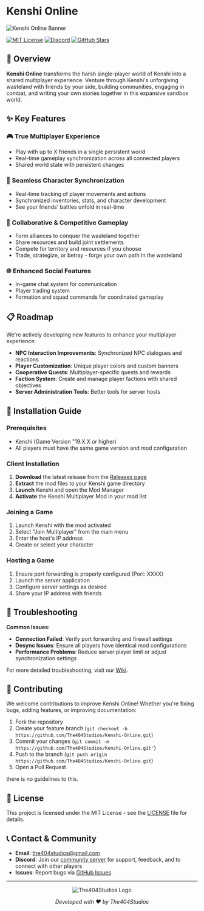 # Kenshi Online

![Kenshi Online Banner](https://via.placeholder.com/800x200?text=Kenshi+Online+Multiplayer+Mod)

[![MIT License](https://img.shields.io/badge/License-MIT-blue.svg)](LICENSE)
[![Discord](https://img.shields.io/discord/YOUR_DISCORD_ID?color=7289DA&label=Discord&logo=discord&logoColor=white)]([https://discord.gg/yxMxFKD](https://discord.gg/rGkxuWK2))
[![GitHub Stars](https://img.shields.io/github/stars/The404Studios/Kenshi-Online?style=social)](https://github.com/The404Studios/Kenshi-Online)

## 🌟 Overview

**Kenshi Online** transforms the harsh single-player world of Kenshi into a shared multiplayer experience. Venture through Kenshi's unforgiving wasteland with friends by your side, building communities, engaging in combat, and writing your own stories together in this expansive sandbox world.

## ✨ Key Features

### 🎮 True Multiplayer Experience
- Play with up to X friends in a single persistent world
- Real-time gameplay synchronization across all connected players
- Shared world state with persistent changes

### 🔄 Seamless Character Synchronization
- Real-time tracking of player movements and actions
- Synchronized inventories, stats, and character development
- See your friends' battles unfold in real-time

### 🎯 Collaborative & Competitive Gameplay
- Form alliances to conquer the wasteland together
- Share resources and build joint settlements
- Compete for territory and resources if you choose
- Trade, strategize, or betray - forge your own path in the wasteland

### 🌐 Enhanced Social Features
- In-game chat system for communication
- Player trading system
- Formation and squad commands for coordinated gameplay

## 📋 Roadmap

We're actively developing new features to enhance your multiplayer experience:

- **NPC Interaction Improvements**: Synchronized NPC dialogues and reactions
- **Player Customization**: Unique player colors and custom banners
- **Cooperative Quests**: Multiplayer-specific quests and rewards
- **Faction System**: Create and manage player factions with shared objectives
- **Server Administration Tools**: Better tools for server hosts

## 🚀 Installation Guide

### Prerequisites
- Kenshi (Game Version "19.X.X or higher) 
- All players must have the same game version and mod configuration

### Client Installation
1. **Download** the latest release from the [Releases page](https://github.com/The404Studios/Kenshi-Online/releases)
2. **Extract** the mod files to your Kenshi game directory
3. **Launch** Kenshi and open the Mod Manager
4. **Activate** the Kenshi Multiplayer Mod in your mod list

### Joining a Game
1. Launch Kenshi with the mod activated
2. Select "Join Multiplayer" from the main menu
3. Enter the host's IP address
4. Create or select your character

### Hosting a Game
1. Ensure port forwarding is properly configured (Port: XXXX)
2. Launch the server application
3. Configure server settings as desired
4. Share your IP address with friends

## 🔧 Troubleshooting

**Common Issues:**
- **Connection Failed**: Verify port forwarding and firewall settings
- **Desync Issues**: Ensure all players have identical mod configurations
- **Performance Problems**: Reduce server player limit or adjust synchronization settings

For more detailed troubleshooting, visit our [Wiki](https://github.com/The404Studios/Kenshi-Online/wiki).

## 👥 Contributing

We welcome contributions to improve Kenshi Online! Whether you're fixing bugs, adding features, or improving documentation:

1. Fork the repository
2. Create your feature branch (`git checkout -b https://github.com/The404Studios/Kenshi-Online.git`)
3. Commit your changes (`git commit -m https://github.com/The404Studios/Kenshi-Online.git'`)
4. Push to the branch (`git push origin https://github.com/The404Studios/Kenshi-Online.git`)
5. Open a Pull Request

there is no guidelines to this.

## 📝 License

This project is licensed under the MIT License - see the [LICENSE](LICENSE) file for details.

## 📞 Contact & Community

- **Email**: [the404studios@gmail.com](mailto:the404studios@gmail.com)
- **Discord**: Join our [community server](https://discord.gg/yxMxFKD) for support, feedback, and to connect with other players
- **Issues**: Report bugs via [GitHub Issues](https://github.com/The404Studios/Kenshi-Online/issues)

---

<div align="center">
  <img src="https://via.placeholder.com/60" alt="The404Studios Logo">
  <p><i>Developed with ❤️ by The404Studios</i></p>
</div>
